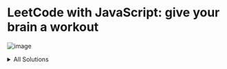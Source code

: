 # LeetCode with JavaScript: give your brain a workout
![image](https://user-images.githubusercontent.com/4119411/219785121-7a80a215-fb7d-46cb-bc66-1d9fd34302c5.png)

<details>
  <summary>All Solutions</summary>

1. № [1. Two Sum](solutions/1.%20Two%20Sum/script.ts)
1. № [2. Add Two Numbers](solutions/2.%20Add%20Two%20Numbers/script.ts)
1. № [3. Longest Substring Without Repeating Characters](solutions/3.%20Longest%20Substring%20Without%20Repeating%20Characters/script.ts)
1. № [4. Median of Two Sorted Arrays](solutions/4.%20Median%20of%20Two%20Sorted%20Arrays/script.ts)
1. № [5. Longest Palindromic Substring](solutions/5.%20Longest%20Palindromic%20Substring/script.ts)
1. № [6. Zigzag Conversion](solutions/6.%20Zigzag%20Conversion/script.ts)
1. № [7. Reverse Integer](solutions/7.%20Reverse%20Integer/script.ts)
1. № [8. String to Integer (atoi)](solutions/8.%20String%20to%20Integer%20(atoi)/script.ts)
1. № [9. Palindrome Number](solutions/9.%20Palindrome%20Number/script.ts)
1. № [11. Container With Most Water](solutions/11.%20Container%20With%20Most%20Water/script.ts)
1. № [12. Integer to Roman](solutions/12.%20Integer%20to%20Roman/script.ts)
1. № [13. Roman to Integer](solutions/13.%20Roman%20to%20Integer/script.ts)
1. № [14. Longest Common Prefix](solutions/14.%20Longest%20Common%20Prefix/script.ts)
1. № [15. 3Sum](solutions/15.%203Sum/script.ts)
1. № [16. 3Sum Closest](solutions/16.%203Sum%20Closest/script.ts)
1. № [17. Letter Combinations of a Phone Number](solutions/17.%20Letter%20Combinations%20of%20a%20Phone%20Number/script.ts)
1. № [19. Remove Nth Node From End of List](solutions/19.%20Remove%20Nth%20Node%20From%20End%20of%20List/script.ts)
1. № [20. Valid Parentheses](solutions/20.%20Valid%20Parentheses/script.ts)
1. № [21. Merge Two Sorted Lists](solutions/21.%20Merge%20Two%20Sorted%20Lists/script.ts)
1. № [22. Generate Parentheses](solutions/22.%20Generate%20Parentheses/script.ts)
1. № [23. Merge k Sorted Lists](solutions/23.%20Merge%20k%20Sorted%20Lists/script.ts)
1. № [24. Swap Nodes in Pairs](solutions/24.%20Swap%20Nodes%20in%20Pairs/script.ts)
1. № [26. Remove Duplicates from Sorted Array](solutions/26.%20Remove%20Duplicates%20from%20Sorted%20Array/script.ts)
1. № [27. Remove Element](solutions/27.%20Remove%20Element/script.ts)
1. № [28. Find the Index of the First Occurrence in a String](solutions/28.%20Find%20the%20Index%20of%20the%20First%20Occurrence%20in%20a%20String/script.ts)
1. № [33. Search in Rotated Sorted Array](solutions/33.%20Search%20in%20Rotated%20Sorted%20Array/script.ts)
1. № [34. Find First and Last Position of Element in Sorted Array](solutions/34.%20Find%20First%20and%20Last%20Position%20of%20Element%20in%20Sorted%20Array/script.ts)
1. № [35. Search Insert Position](solutions/35.%20Search%20Insert%20Position/script.ts)
1. № [36. Valid Sudoku](solutions/36.%20Valid%20Sudoku/script.ts)
1. № [40. Combination Sum II](solutions/40.%20Combination%20Sum%20II/script.ts)
1. № [41. First Missing Positive](solutions/41.%20First%20Missing%20Positive/script.ts)
1. № [42. Trapping Rain Water](solutions/42.%20Trapping%20Rain%20Water/script.ts)
1. № [49. Group Anagrams](solutions/49.%20Group%20Anagrams/script.ts)
1. № [50. Pow](solutions/50.%20Pow/script.ts)
1. № [54. Spiral Matrix](solutions/54.%20Spiral%20Matrix/script.ts)
1. № [57. Insert Interval](solutions/57.%20Insert%20Interval/script.ts)
1. № [58. Length of Last Word](solutions/58.%20Length%20of%20Last%20Word/script.ts)
1. № [59. Spiral Matrix II](solutions/59.%20Spiral%20Matrix%20II/script.ts)
1. № [62. Unique Paths](solutions/62.%20Unique%20Paths/script.ts)
1. № [67. Add Binary](solutions/67.%20Add%20Binary/script.ts)
1. № [70. Climbing Stairs](solutions/70.%20Climbing%20Stairs/script.ts)
1. № [71. Simplify Path](solutions/71.%20Simplify%20Path/script.ts)
1. № [74. Search a 2D Matrix](solutions/74.%20Search%20a%202D%20Matrix/script.ts)
1. № [75. Sort Colors](solutions/75.%20Sort%20Colors/script.ts)
1. № [76. Minimum Window Substring](solutions/76.%20Minimum%20Window%20Substring/script.ts)
1. № [77. Combinations](solutions/77.%20Combinations/script.ts)
1. № [78. Subsets](solutions/78.%20Subsets/script.ts)
1. № [79. Word Search](solutions/79.%20Word%20Search/script.ts)
1. № [85. Maximal Rectangle](solutions/85.%20Maximal%20Rectangle/script.ts)
1. № [86. Partition List](solutions/86.%20Partition%20List/script.ts)
1. № [91. Decode Ways](solutions/91.%20Decode%20Ways/script.ts)
1. № [94. Binary Tree Inorder Traversal](solutions/94.%20Binary%20Tree%20Inorder%20Traversal/script.ts)
1. № [98. Validate Binary Search Tree](solutions/98.%20Validate%20Binary%20Search%20Tree/script.ts)
1. № [100. Same Tree](solutions/100.%20Same%20Tree/script.ts)
1. № [101. Symmetric Tree](solutions/101.%20Symmetric%20Tree/script.ts)
1. № [102. Binary Tree Level Order Traversal](solutions/102.%20Binary%20Tree%20Level%20Order%20Traversal/script.ts)
1. № [103. Binary Tree Zigzag Level Order Traversal](solutions/103.%20Binary%20Tree%20Zigzag%20Level%20Order%20Traversal/script.ts)
1. № [104. Maximum Depth of Binary Tree](solutions/104.%20Maximum%20Depth%20of%20Binary%20Tree/script.ts)
1. № [109. Convert Sorted List to Binary Search Tree](solutions/109.%20Convert%20Sorted%20List%20to%20Binary%20Search%20Tree/script.ts)
1. № [110. Balanced Binary Tree](solutions/110.%20Balanced%20Binary%20Tree/script.ts)
1. № [111. Minimum Depth of Binary Tree](solutions/111.%20Minimum%20Depth%20of%20Binary%20Tree/script.ts)
1. № [119. Pascal's Triangle II](solutions/119.%20Pascal%27s%20Triangle%20II/script.ts)
1. № [121. Best Time to Buy and Sell Stock](solutions/121.%20Best%20Time%20to%20Buy%20and%20Sell%20Stock/script.ts)
1. № [125. Valid Palindrome](solutions/125.%20Valid%20Palindrome/script.ts)
1. № [128. Longest Consecutive Sequence](solutions/128.%20Longest%20Consecutive%20Sequence/script.ts)
1. № [129. Sum Root to Leaf Numbers](solutions/129.%20Sum%20Root%20to%20Leaf%20Numbers/script.ts)
1. № [131. Palindrome Partitioning](solutions/131.%20Palindrome%20Partitioning/script.ts)
1. № [137. Single Number II](solutions/137.%20Single%20Number%20II/script.ts)
1. № [139. Word Break](solutions/139.%20Word%20Break/script.ts)
1. № [140. Word Break II](solutions/140.%20Word%20Break%20II/script.ts)
1. № [141. Linked List Cycle](solutions/141.%20Linked%20List%20Cycle/script.ts)
1. № [142. Linked List Cycle II](solutions/142.%20Linked%20List%20Cycle%20II/script.ts)
1. № [143. Reorder List](solutions/143.%20Reorder%20List/script.ts)
1. № [146. LRU Cache](solutions/146.%20LRU%20Cache/script.ts)
1. № [150. Evaluate Reverse Polish Notation](solutions/150.%20Evaluate%20Reverse%20Polish%20Notation/script.ts)
1. № [153. Find Minimum in Rotated Sorted Array](solutions/153.%20Find%20Minimum%20in%20Rotated%20Sorted%20Array/script.ts)
1. № [155. Min Stack](solutions/155.%20Min%20Stack/script.ts)
1. № [165. Compare Version Numbers](solutions/165.%20Compare%20Version%20Numbers/script.ts)
1. № [167. Two Sum II - Input Array Is Sorted](solutions/167.%20Two%20Sum%20II%20-%20Input%20Array%20Is%20Sorted/script.ts)
1. № [168. Excel Sheet Column Title](solutions/168.%20Excel%20Sheet%20Column%20Title/script.ts)
1. № [169. Majority Element](solutions/169.%20Majority%20Element/script.ts)
1. № [190. Reverse Bits](solutions/190.%20Reverse%20Bits/script.ts)
1. № [191. Number of 1 Bits](solutions/191.%20Number%20of%201%20Bits/script.ts)
1. № [198. House Robber](solutions/198.%20House%20Robber/script.ts)
1. № [199. Binary Tree Right Side View](solutions/199.%20Binary%20Tree%20Right%20Side%20View/script.ts)
1. № [200. Number of Islands](solutions/200.%20Number%20of%20Islands/script.ts)
1. № [201. Bitwise AND of Numbers Range](solutions/201.%20Bitwise%20AND%20of%20Numbers%20Range/script.ts)
1. № [205. Isomorphic Strings](solutions/205.%20Isomorphic%20Strings/script.ts)
1. № [206. Reverse Linked List](solutions/206.%20Reverse%20Linked%20List/script.ts)
1. № [208. Implement Trie (Prefix Tree)](solutions/208.%20Implement%20Trie%20(Prefix%20Tree)/script.ts)
1. № [211. Design Add and Search Words Data Structure](solutions/211.%20Design%20Add%20and%20Search%20Words%20Data%20Structure/script.ts)
1. № [215. Kth Largest Element in an Array](solutions/215.%20Kth%20Largest%20Element%20in%20an%20Array/script.ts)
1. № [217. Contains Duplicate](solutions/217.%20Contains%20Duplicate/script.ts)
1. № [225. Implement Stack using Queues](solutions/225.%20Implement%20Stack%20using%20Queues/script.ts)
1. № [226. Invert Binary Tree](solutions/226.%20Invert%20Binary%20Tree/script.ts)
1. № [228. Summary Ranges](solutions/228.%20Summary%20Ranges/script.ts)
1. № [229. Majority Element II](solutions/229.%20Majority%20Element%20II/script.ts)
1. № [231. Power of Two](solutions/231.%20Power%20of%20Two/script.ts)
1. № [232. Implement Queue using Stacks](solutions/232.%20Implement%20Queue%20using%20Stacks/script.ts)
1. № [234. Palindrome Linked List](solutions/234.%20Palindrome%20Linked%20List/script.ts)
1. № [235. Lowest Common Ancestor of a Binary Search Tree](solutions/235.%20Lowest%20Common%20Ancestor%20of%20a%20Binary%20Search%20Tree/script.ts)
1. № [237. Delete Node in a Linked List](solutions/237.%20Delete%20Node%20in%20a%20Linked%20List/script.ts)
1. № [238. Product of Array Except Self](solutions/238.%20Product%20of%20Array%20Except%20Self/script.ts)
1. № [239. Sliding Window Maximum](solutions/239.%20Sliding%20Window%20Maximum/script.ts)
1. № [242. Valid Anagram](solutions/242.%20Valid%20Anagram/script.ts)
1. № [258. Add Digits](solutions/258.%20Add%20Digits/script.ts)
1. № [260. Single Number III](solutions/260.%20Single%20Number%20III/script.ts)
1. № [264. Ugly Number II](solutions/264.%20Ugly%20Number%20II/script.ts)
1. № [268. Missing Number](solutions/268.%20Missing%20Number/script.ts)
1. № [273. Integer to English Words](solutions/273.%20Integer%20to%20English%20Words/script.ts)
1. № [278. First Bad Version](solutions/278.%20First%20Bad%20Version/script.ts)
1. № [279. Perfect Squares](solutions/279.%20Perfect%20Squares/script.ts)
1. № [287. Find the Duplicate Number](solutions/287.%20Find%20the%20Duplicate%20Number/script.ts)
1. № [299. Bulls and Cows](solutions/299.%20Bulls%20and%20Cows/script.ts)
1. № [300. Longest Increasing Subsequence](solutions/300.%20Longest%20Increasing%20Subsequence/script.ts)
1. № [310. Minimum Height Trees](solutions/310.%20Minimum%20Height%20Trees/script.ts)
1. № [316. Remove Duplicate Letters](solutions/316.%20Remove%20Duplicate%20Letters/script.ts)
1. № [319. Bulb Switcher](solutions/319.%20Bulb%20Switcher/script.ts)
1. № [330. Patching Array](solutions/330.%20Patching%20Array/script.ts)
1. № [342. Power of Four](solutions/342.%20Power%20of%20Four/script.ts)
1. № [343. Integer Break](solutions/343.%20Integer%20Break/script.ts)
1. № [344. Reverse String](solutions/344.%20Reverse%20String/script.ts)
1. № [347. Top K Frequent Elements](solutions/347.%20Top%20K%20Frequent%20Elements/script.ts)
1. № [349. Intersection of Two Arrays](solutions/349.%20Intersection%20of%20Two%20Arrays/script.ts)
1. № [350. Intersection of Two Arrays II](solutions/350.%20Intersection%20of%20Two%20Arrays%20II/script.ts)
1. № [368. Largest Divisible Subset](solutions/368.%20Largest%20Divisible%20Subset/script.ts)
1. № [373. Find K Pairs with Smallest Sums](solutions/373.%20Find%20K%20Pairs%20with%20Smallest%20Sums/script.ts)
1. № [380. Insert Delete GetRandom O(1)](solutions/380.%20Insert%20Delete%20GetRandom%20O%281%29/script.ts)
1. № [382. Linked List Random Node](solutions/382.%20Linked%20List%20Random%20Node/script.ts)
1. № [383. Ransom Note](solutions/383.%20Ransom%20Note/script.ts)
1. № [387. First Unique Character in a String](solutions/387.%20First%20Unique%20Character%20in%20a%20String/script.ts)
1. № [392. Is Subsequence](solutions/392.%20Is%20Subsequence/script.ts)
1. № [394. Decode String](solutions/394.%20Decode%20String/script.ts)
1. № [399. Evaluate Division](solutions/399.%20Evaluate%20Division/script.ts)
1. № [402. Remove K Digits](solutions/402.%20Remove%20K%20Digits/script.ts)
1. № [403. Frog Jump](solutions/403.%20Frog%20Jump/script.ts)
1. № [404. Sum of Left Leaves](solutions/404.%20Sum%20of%20Left%20Leaves/script.ts)
1. № [409. Longest Palindrome](solutions/409.%20Longest%20Palindrome/script.ts)
1. № [424. Longest Repeating Character Replacement](solutions/424.%20Longest%20Repeating%20Character%20Replacement/script.ts)
1. № [435. Non-overlapping Intervals](solutions/435.%20Non-overlapping%20Intervals/script.ts)
1. № [438. Find All Anagrams in a String](solutions/438.%20Find%20All%20Anagrams%20in%20a%20String/script.ts)
1. № [442. Find All Duplicates in an Array](solutions/442.%20Find%20All%20Duplicates%20in%20an%20Array/script.ts)
1. № [443. String Compression](solutions/443.%20String%20Compression/script.ts)
1. № [445. Add Two Numbers II](solutions/445.%20Add%20Two%20Numbers%20II/script.ts)
1. № [446. Arithmetic Slices II - Subsequence](solutions/446.%20Arithmetic%20Slices%20II%20-%20Subsequence/script.ts)
1. № [451. Sort Characters By Frequency](solutions/451.%20Sort%20Characters%20By%20Frequency/script.ts)
1. № [452. Minimum Number of Arrows to Burst Balloons](solutions/452.%20Minimum%20Number%20of%20Arrows%20to%20Burst%20Balloons/script.ts)
1. № [455. Assign Cookies](solutions/455.%20Assign%20Cookies/script.ts)
1. № [458. Poor Pigs](solutions/458.%20Poor%20Pigs/script.ts)
1. № [459. Repeated Substring Pattern](solutions/459.%20Repeated%20Substring%20Pattern/script.ts)
1. № [463. Island Perimeter](solutions/463.%20Island%20Perimeter/script.ts)
1. № [486. Predict the Winner](solutions/486.%20Predict%20the%20Winner/script.ts)
1. № [501. Find Mode in Binary Search Tree](solutions/501.%20Find%20Mode%20in%20Binary%20Search%20Tree/script.ts)
1. № [502. IPO](solutions/502.%20IPO/script.ts)
1. № [506. Relative Ranks](solutions/506.%20Relative%20Ranks/script.ts)
1. № [509. Fibonacci Number](solutions/509.%20Fibonacci%20Number/script.ts)
1. № [513. Find Bottom Left Tree Value](solutions/513.%20Find%20Bottom%20Left%20Tree%20Value/script.ts)
1. № [514. Freedom Trail](solutions/514.%20Freedom%20Trail/script.ts)
1. № [515. Find Largest Value in Each Tree Row](solutions/515.%20Find%20Largest%20Value%20in%20Each%20Tree%20Row/script.ts)
1. № [516. Longest Palindromic Subsequence](solutions/516.%20Longest%20Palindromic%20Subsequence/script.ts)
1. № [518. Coin Change II](solutions/518.%20Coin%20Change%20II/script.ts)
1. № [521. Longest Uncommon Subsequence I](solutions/521.%20Longest%20Uncommon%20Subsequence%20I/script.ts)
1. № [523. Continuous Subarray Sum](solutions/523.%20Continuous%20Subarray%20Sum/script.ts)
1. № [525. Contiguous Array](solutions/525.%20Contiguous%20Array/script.ts)
1. № [530. Minimum Absolute Difference in BST](solutions/530.%20Minimum%20Absolute%20Difference%20in%20BST/script.ts)
1. № [538. Convert BST to Greater Tree](solutions/538.%20Convert%20BST%20to%20Greater%20Tree/script.ts)
1. № [540. Single Element in a Sorted Array](solutions/540.%20Single%20Element%20in%20a%20Sorted%20Array/script.ts)
1. № [543. Diameter of Binary Tree](solutions/543.%20Diameter%20of%20Binary%20Tree/script.ts)
1. № [547. Number of Provinces](solutions/547.%20Number%20of%20Provinces/script.ts)
1. № [552. Student Attendance Record II](solutions/552.%20Student%20Attendance%20Record%20II/script.ts)
1. № [560. Subarray Sum Equals K](solutions/560.%20Subarray%20Sum%20Equals%20K/script.ts)
1. № [572. Subtree of Another Tree](solutions/572.%20Subtree%20of%20Another%20Tree/script.ts)
1. № [576. Out of Boundary Paths](solutions/576.%20Out%20of%20Boundary%20Paths/script.ts)
1. № [589. N-ary Tree Preorder Traversal](solutions/589.%20N-ary%20Tree%20Preorder%20Traversal/script.ts)
1. № [605. Can Place Flowers](solutions/605.%20Can%20Place%20Flowers/script.ts)
1. № [606. Construct String from Binary Tree](solutions/606.%20Construct%20String%20from%20Binary%20Tree/script.ts)
1. № [621. Task Scheduler](solutions/621.%20Task%20Scheduler/script.ts)
1. № [623. Add One Row to Tree](solutions/623.%20Add%20One%20Row%20to%20Tree/script.ts)
1. № [624. Maximum Distance in Arrays](solutions/624.%20Maximum%20Distance%20in%20Arrays/script.ts)
1. № [629. K Inverse Pairs Array](solutions/629.%20K%20Inverse%20Pairs%20Array/script.ts)
1. № [633. Sum of Square Numbers](solutions/633.%20Sum%20of%20Square%20Numbers/script.ts)
1. № [645. Set Mismatch](solutions/645.%20Set%20Mismatch/script.ts)
1. № [647. Palindromic Substrings](solutions/647.%20Palindromic%20Substrings/script.ts)
1. № [648. Replace Words](solutions/648.%20Replace%20Words/script.ts)
1. № [649. Dota2 Senate](solutions/649.%20Dota2%20Senate/script.ts)
1. № [661. Image Smoother](solutions/661.%20Image%20Smoother/script.ts)
1. № [678. Valid Parenthesis String](solutions/678.%20Valid%20Parenthesis%20String/script.ts)
1. № [688. Knight Probability in Chessboard](solutions/688.%20Knight%20Probability%20in%20Chessboard/script.ts)
1. № [692. Top K Frequent Words](solutions/692.%20Top%20K%20Frequent%20Words/script.ts)
1. № [703. Kth Largest Element in a Stream](solutions/703.%20Kth%20Largest%20Element%20in%20a%20Stream/script.ts)
1. № [704. Binary Search](solutions/704.%20Binary%20Search/script.ts)
1. № [705. Design HashSet](solutions/705.%20Design%20HashSet/script.ts)
1. № [706. Design HashMap](solutions/706.%20Design%20HashMap/script.ts)
1. № [712. Minimum ASCII Delete Sum for Two Strings](solutions/712.%20Minimum%20ASCII%20Delete%20Sum%20for%20Two%20Strings/script.ts)
1. № [713. Subarray Product Less Than K](solutions/713.%20Subarray%20Product%20Less%20Than%20K/script.ts)
1. № [714. Best Time to Buy and Sell Stock with Transaction Fee](solutions/714.%20Best%20Time%20to%20Buy%20and%20Sell%20Stock%20with%20Transaction%20Fee/script.ts)
1. № [719. Find K-th Smallest Pair Distance](solutions/719.%20Find%20K-th%20Smallest%20Pair%20Distance/script.ts)
1. № [724. Find Pivot Index](solutions/724.%20Find%20Pivot%20Index/script.ts)
1. № [726. Number of Atoms](solutions/726.%20Number%20of%20Atoms/script.ts)
1. № [733. Flood Fill](solutions/733.%20Flood%20Fill/script.ts)
1. № [735. Asteroid Collision](solutions/735.%20Asteroid%20Collision/script.ts)
1. № [739. Daily Temperatures](solutions/739.%20Daily%20Temperatures/script.ts)
1. № [744. Find Smallest Letter Greater Than Target](solutions/744.%20Find%20Smallest%20Letter%20Greater%20Than%20Target/script.ts)
1. № [746. Min Cost Climbing Stairs](solutions/746.%20Min%20Cost%20Climbing%20Stairs/script.ts)
1. № [752. Open the Lock](solutions/752.%20Open%20the%20Lock/script.ts)
1. № [767. Reorganize String](solutions/767.%20Reorganize%20String/script.ts)
1. № [779. K-th Symbol in Grammar](solutions/779.%20K-th%20Symbol%20in%20Grammar/script.ts)
1. № [783. Minimum Distance Between BST Nodes](solutions/783.%20Minimum%20Distance%20Between%20BST%20Nodes/script.ts)
1. № [786. K-th Smallest Prime Fraction](solutions/786.%20K-th%20Smallest%20Prime%20Fraction/script.ts)
1. № [787. Cheapest Flights Within K Stops](solutions/787.%20Cheapest%20Flights%20Within%20K%20Stops/script.ts)
1. № [791. Custom Sort String](solutions/791.%20Custom%20Sort%20String/script.ts)
1. № [802. Find Eventual Safe States](solutions/802.%20Find%20Eventual%20Safe%20States/script.ts)
1. № [808. Soup Servings](solutions/808.%20Soup%20Servings/script.ts)
1. № [826. Most Profit Assigning Work](solutions/826.%20Most%20Profit%20Assigning%20Work/script.ts)
1. № [834. Sum of Distances in Tree](solutions/834.%20Sum%20of%20Distances%20in%20Tree/script.ts)
1. № [840. Magic Squares In Grid](solutions/840.%20Magic%20Squares%20In%20Grid/script.ts)
1. № [844. Backspace String Compare](solutions/844.%20Backspace%20String%20Compare/script.ts)
1. № [846. Hand of Straights](solutions/846.%20Hand%20of%20Straights/script.ts)
1. № [852. Peak Index in a Mountain Array](solutions/852.%20Peak%20Index%20in%20a%20Mountain%20Array/script.ts)
1. № [853. Car Fleet](solutions/853.%20Car%20Fleet/script.ts)
1. № [857. Minimum Cost to Hire K Workers](solutions/857.%20Minimum%20Cost%20to%20Hire%20K%20Workers/script.ts)
1. № [859. Buddy Strings](solutions/859.%20Buddy%20Strings/script.ts)
1. № [860. Lemonade Change](solutions/860.%20Lemonade%20Change/script.ts)
1. № [861. Score After Flipping Matrix](solutions/861.%20Score%20After%20Flipping%20Matrix/script.ts)
1. № [863. All Nodes Distance K in Binary Tree](solutions/863.%20All%20Nodes%20Distance%20K%20in%20Binary%20Tree/script.ts)
1. № [867. Transpose Matrix](solutions/867.%20Transpose%20Matrix/script.ts)
1. № [872. Leaf-Similar Trees](solutions/872.%20Leaf-Similar%20Trees/script.ts)
1. № [875. Koko Eating Bananas](solutions/875.%20Koko%20Eating%20Bananas/script.ts)
1. № [876. Middle of the Linked List](solutions/876.%20Middle%20of%20the%20Linked%20List/script.ts)
1. № [880. Decoded String at Index](solutions/880.%20Decoded%20String%20at%20Index/script.ts)
1. № [881. Boats to Save People](solutions/881.%20Boats%20to%20Save%20People/script.ts)
1. № [885. Spiral Matrix III](solutions/885.%20Spiral%20Matrix%20III/script.ts)
1. № [907. Sum of Subarray Minimums](solutions/907.%20Sum%20of%20Subarray%20Minimums/script.ts)
1. № [912. Sort an Array](solutions/912.%20Sort%20an%20Array/script.ts)
1. № [920. Number of Music Playlists](solutions/920.%20Number%20of%20Music%20Playlists/script.ts)
1. № [930. Binary Subarrays With Sum](solutions/930.%20Binary%20Subarrays%20With%20Sum/script.ts)
1. № [931. Minimum Falling Path Sum](solutions/931.%20Minimum%20Falling%20Path%20Sum/script.ts)
1. № [934. Shortest Bridge](solutions/934.%20Shortest%20Bridge/script.ts)
1. № [935. Knight Dialer](solutions/935.%20Knight%20Dialer/script.ts)
1. № [938. Range Sum of BST](solutions/938.%20Range%20Sum%20of%20BST/script.ts)
1. № [945. Minimum Increment to Make Array Unique](solutions/945.%20Minimum%20Increment%20to%20Make%20Array%20Unique/script.ts)
1. № [946. Validate Stack Sequences](solutions/946.%20Validate%20Stack%20Sequences/script.ts)
1. № [948. Bag of Tokens](solutions/948.%20Bag%20of%20Tokens/script.ts)
1. № [950. Reveal Cards In Increasing Order](solutions/950.%20Reveal%20Cards%20In%20Increasing%20Order/script.ts)
1. № [956. Tallest Billboard](solutions/956.%20Tallest%20Billboard/script.ts)
1. № [958. Check Completeness of a Binary Tree](solutions/958.%20Check%20Completeness%20of%20a%20Binary%20Tree/script.ts)
1. № [959. Regions Cut By Slashes](solutions/959.%20Regions%20Cut%20By%20Slashes/script.ts)
1. № [974. Subarray Sums Divisible by K](solutions/974.%20Subarray%20Sums%20Divisible%20by%20K/script.ts)
1. № [977. Squares of a Sorted Array](solutions/977.%20Squares%20of%20a%20Sorted%20Array/script.ts)
1. № [979. Distribute Coins in Binary Tree](solutions/979.%20Distribute%20Coins%20in%20Binary%20Tree/script.ts)
1. № [981. Time Based Key-Value Store](solutions/981.%20Time%20Based%20Key-Value%20Store/script.ts)
1. № [988. Smallest String Starting From Leaf](solutions/988.%20Smallest%20String%20Starting%20From%20Leaf/script.ts)
1. № [989. Add to Array-Form of Integer](solutions/989.%20Add%20to%20Array-Form%20of%20Integer/script.ts)
1. № [992. Subarrays with K Different Integers](solutions/992.%20Subarrays%20with%20K%20Different%20Integers/script.ts)
1. № [995. Minimum Number of K Consecutive Bit Flips](solutions/995.%20Minimum%20Number%20of%20K%20Consecutive%20Bit%20Flips/script.ts)
1. № [997. Find the Town Judge](solutions/997.%20Find%20the%20Town%20Judge/script.ts)
1. № [1002. Find Common Characters](solutions/1002.%20Find%20Common%20Characters/script.ts)
1. № [1020. Number of Enclaves](solutions/1020.%20Number%20of%20Enclaves/script.ts)
1. № [1026. Maximum Difference Between Node and Ancestor](solutions/1026.%20Maximum%20Difference%20Between%20Node%20and%20Ancestor/script.ts)
1. № [1027. Longest Arithmetic Subsequence](solutions/1027.%20Longest%20Arithmetic%20Subsequence/script.ts)
1. № [1035. Uncrossed Lines](solutions/1035.%20Uncrossed%20Lines/script.ts)
1. № [1038. Binary Search Tree to Greater Sum Tree](solutions/1038.%20Binary%20Search%20Tree%20to%20Greater%20Sum%20Tree/script.ts)
1. № [1043. Partition Array for Maximum Sum](solutions/1043.%20Partition%20Array%20for%20Maximum%20Sum/script.ts)
1. № [1046. Last Stone Weight](solutions/1046.%20Last%20Stone%20Weight/script.ts)
1. № [1052. Grumpy Bookstore Owner](solutions/1052.%20Grumpy%20Bookstore%20Owner/script.ts)
1. № [1074. Number of Submatrices That Sum to Target](solutions/1074.%20Number%20of%20Submatrices%20That%20Sum%20to%20Target/script.ts)
1. № [1091. Shortest Path in Binary Matrix](solutions/1091.%20Shortest%20Path%20in%20Binary%20Matrix/script.ts)
1. № [1105. Filling Bookcase Shelves](solutions/1105.%20Filling%20Bookcase%20Shelves/script.ts)
1. № [1110. Delete Nodes And Return Forest](solutions/1110.%20Delete%20Nodes%20And%20Return%20Forest/script.ts)
1. № [1122. Relative Sort Array](solutions/1122.%20Relative%20Sort%20Array/script.ts)
1. № [1125. Smallest Sufficient Team](solutions/1125.%20Smallest%20Sufficient%20Team/script.ts)
1. № [1137. N-th Tribonacci Number](solutions/1137.%20N-th%20Tribonacci%20Number/script.ts)
1. № [1143. Longest Common Subsequence](solutions/1143.%20Longest%20Common%20Subsequence/script.ts)
1. № [1146. Snapshot Array](solutions/1146.%20Snapshot%20Array/script.ts)
1. № [1155. Number of Dice Rolls With Target Sum](solutions/1155.%20Number%20of%20Dice%20Rolls%20With%20Target%20Sum/script.ts)
1. № [1160. Find Words That Can Be Formed by Characters](solutions/1160.%20Find%20Words%20That%20Can%20Be%20Formed%20by%20Characters/script.ts)
1. № [1161. Maximum Level Sum of a Binary Tree](solutions/1161.%20Maximum%20Level%20Sum%20of%20a%20Binary%20Tree/script.ts)
1. № [1171. Remove Zero Sum Consecutive Nodes from Linked List](solutions/1171.%20Remove%20Zero%20Sum%20Consecutive%20Nodes%20from%20Linked%20List/script.ts)
1. № [1190. Reverse Substrings Between Each Pair of Parentheses](solutions/1190.%20Reverse%20Substrings%20Between%20Each%20Pair%20of%20Parentheses/script.ts)
1. № [1207. Unique Number of Occurrences](solutions/1207.%20Unique%20Number%20of%20Occurrences/script.ts)
1. № [1208. Get Equal Substrings Within Budget](solutions/1208.%20Get%20Equal%20Substrings%20Within%20Budget/script.ts)
1. № [1218. Longest Arithmetic Subsequence of Given Difference](solutions/1218.%20Longest%20Arithmetic%20Subsequence%20of%20Given%20Difference/script.ts)
1. № [1219. Path with Maximum Gold](solutions/1219.%20Path%20with%20Maximum%20Gold/script.ts)
1. № [1220. Count Vowels Permutation](solutions/1220.%20Count%20Vowels%20Permutation/script.ts)
1. № [1232. Check If It Is a Straight Line](solutions/1232.%20Check%20If%20It%20Is%20a%20Straight%20Line/script.ts)
1. № [1235. Maximum Profit in Job Scheduling](solutions/1235.%20Maximum%20Profit%20in%20Job%20Scheduling/script.ts)
1. № [1239. Maximum Length of a Concatenated String with Unique Characters](solutions/1239.%20Maximum%20Length%20of%20a%20Concatenated%20String%20with%20Unique%20Characters/script.ts)
1. № [1248. Count Number of Nice Subarrays](solutions/1248.%20Count%20Number%20of%20Nice%20Subarrays/script.ts)
1. № [1249. Minimum Remove to Make Valid Parentheses](solutions/1249.%20Minimum%20Remove%20to%20Make%20Valid%20Parentheses/script.ts)
1. № [1254. Number of Closed Islands](solutions/1254.%20Number%20of%20Closed%20Islands/script.ts)
1. № [1255. Maximum Score Words Formed by Letters](solutions/1255.%20Maximum%20Score%20Words%20Formed%20by%20Letters/script.ts)
1. № [1266. Minimum Time Visiting All Points](solutions/1266.%20Minimum%20Time%20Visiting%20All%20Points/script.ts)
1. № [1287. Element Appearing More Than 25% In Sorted Array](solutions/1287.%20Element%20Appearing%20More%20Than%2025%25%20In%20Sorted%20Array/script.ts)
1. № [1289. Minimum Falling Path Sum II](solutions/1289.%20Minimum%20Falling%20Path%20Sum%20II/script.ts)
1. № [1291. Sequential Digits](solutions/1291.%20Sequential%20Digits/script.ts)
1. № [1312. Minimum Insertion Steps to Make a String Palindrome](solutions/1312.%20Minimum%20Insertion%20Steps%20to%20Make%20a%20String%20Palindrome/script.ts)
1. № [1318. Minimum Flips to Make a OR b Equal to c](solutions/1318.%20Minimum%20Flips%20to%20Make%20a%20OR%20b%20Equal%20to%20c/script.ts)
1. № [1325. Delete Leaves With a Given Value](solutions/1325.%20Delete%20Leaves%20With%20a%20Given%20Value/script.ts)
1. № [1334. Find the City With the Smallest Number of Neighbors at a Threshold Distance](solutions/1334.%20Find%20the%20City%20With%20the%20Smallest%20Number%20of%20Neighbors%20at%20a%20Threshold%20Distance/script.ts)
1. № [1335. Minimum Difficulty of a Job Schedule](solutions/1335.%20Minimum%20Difficulty%20of%20a%20Job%20Schedule/script.ts)
1. № [1347. Minimum Number of Steps to Make Two Strings Anagram](solutions/1347.%20Minimum%20Number%20of%20Steps%20to%20Make%20Two%20Strings%20Anagram/script.ts)
1. № [1351. Count Negative Numbers in a Sorted Matrix](solutions/1351.%20Count%20Negative%20Numbers%20in%20a%20Sorted%20Matrix/script.ts)
1. № [1356. Sort Integers by The Number of 1 Bits](solutions/1356.%20Sort%20Integers%20by%20The%20Number%20of%201%20Bits/script.ts)
1. № [1372. Longest ZigZag Path in a Binary Tree](solutions/1372.%20Longest%20ZigZag%20Path%20in%20a%20Binary%20Tree/script.ts)
1. № [1380. Lucky Numbers in a Matrix](solutions/1380.%20Lucky%20Numbers%20in%20a%20Matrix/script.ts)
1. № [1382. Balance a Binary Search Tree](solutions/1382.%20Balance%20a%20Binary%20Search%20Tree/script.ts)
1. № [1395. Count Number of Teams](solutions/1395.%20Count%20Number%20of%20Teams/script.ts)
1. № [1396. Design Underground System](solutions/1396.%20Design%20Underground%20System/script.ts)
1. № [1404. Number of Steps to Reduce a Number in Binary Representation to One](solutions/1404.%20Number%20of%20Steps%20to%20Reduce%20a%20Number%20in%20Binary%20Representation%20to%20One/script.ts)
1. № [1424. Diagonal Traverse II](solutions/1424.%20Diagonal%20Traverse%20II/script.ts)
1. № [1431. Kids With the Greatest Number of Candies](solutions/1431.%20Kids%20With%20the%20Greatest%20Number%20of%20Candies/script.ts)
1. № [1436. Destination City](solutions/1436.%20Destination%20City/script.ts)
1. № [1422. Maximum Score After Splitting a String](solutions/1422.%20Maximum%20Score%20After%20Splitting%20a%20String/script.ts)
1. № [1438. Longest Continuous Subarray With Absolute Diff Less Than or Equal to Limit](solutions/1438.%20Longest%20Continuous%20Subarray%20With%20Absolute%20Diff%20Less%20Than%20or%20Equal%20to%20Limit/script.ts)
1. № [1441. Build an Array With Stack Operations](solutions/1441.%20Build%20an%20Array%20With%20Stack%20Operations/script.ts)
1. № [1442. Count Triplets That Can Form Two Arrays of Equal XOR](solutions/1442.%20Count%20Triplets%20That%20Can%20Form%20Two%20Arrays%20of%20Equal%20XOR/script.ts)
1. № [1448. Count Good Nodes in Binary Tree](solutions/1448.%20Count%20Good%20Nodes%20in%20Binary%20Tree/script.ts)
1. № [1456. Maximum Number of Vowels in a Substring of Given Length](solutions/1456.%20Maximum%20Number%20of%20Vowels%20in%20a%20Substring%20of%20Given%20Length/script.ts)
1. № [1457. Pseudo-Palindromic Paths in a Binary Tree](solutions/1457.%20Pseudo-Palindromic%20Paths%20in%20a%20Binary%20Tree/script.ts)
1. № [1460. Make Two Arrays Equal by Reversing Subarrays](solutions/1460.%20Make%20Two%20Arrays%20Equal%20by%20Reversing%20Subarrays/script.ts)
1. № [1463. Cherry Pickup II](solutions/1463.%20Cherry%20Pickup%20II/script.ts)
1. № [1464. Maximum Product of Two Elements in an Array](solutions/1464.%20Maximum%20Product%20of%20Two%20Elements%20in%20an%20Array/script.ts)
1. № [1472. Design Browser History](solutions/1472.%20Design%20Browser%20History/script.ts)
1. № [1480. Running Sum of 1d Array](solutions/1480.%20Running%20Sum%20of%201d%20Array/script.ts)
1. № [1481. Least Number of Unique Integers after K Removals](solutions/1481.%20Least%20Number%20of%20Unique%20Integers%20after%20K%20Removals/script.ts)
1. № [1482. Minimum Number of Days to Make m Bouquets](solutions/1482.%20Minimum%20Number%20of%20Days%20to%20Make%20m%20Bouquets/script.ts)
1. № [1491. Average Salary Excluding the Minimum and Maximum Salary](solutions/1491.%20Average%20Salary%20Excluding%20the%20Minimum%20and%20Maximum%20Salary/script.ts)
1. № [1493. Longest Subarray of 1's After Deleting One Element](solutions/1493.%20Longest%20Subarray%20of%201%27s%20After%20Deleting%20One%20Element/script.ts)
1. № [1496. Path Crossing](solutions/1496.%20Path%20Crossing/script.ts)
1. № [1498. Number of Subsequences That Satisfy the Given Sum Condition](solutions/1498.%20Number%20of%20Subsequences%20That%20Satisfy%20the%20Given%20Sum%20Condition/script.ts)
1. № [1502. Can Make Arithmetic Progression From Sequence](solutions/1502.%20Can%20Make%20Arithmetic%20Progression%20From%20Sequence/script.ts)
1. № [1503. Last Moment Before All Ants Fall Out of a Plank](solutions/1503.%20Last%20Moment%20Before%20All%20Ants%20Fall%20Out%20of%20a%20Plank/script.ts)
1. № [1508. Range Sum of Sorted Subarray Sums](solutions/1508.%20Range%20Sum%20of%20Sorted%20Subarray%20Sums/script.ts)
1. № [1509. Minimum Difference Between Largest and Smallest Value in Three Moves](solutions/1509.%20Minimum%20Difference%20Between%20Largest%20and%20Smallest%20Value%20in%20Three%20Moves/script.ts)
1. № [1512. Number of Good Pairs](solutions/1512.%20Number%20of%20Good%20Pairs/script.ts)
1. № [1514. Path with Maximum Probability](solutions/1514.%20Path%20with%20Maximum%20Probability/script.ts)
1. № [1518. Water Bottles](solutions/1518.%20Water%20Bottles/script.ts)
1. № [1523. Count Odd Numbers in an Interval Range](solutions/1523.%20Count%20Odd%20Numbers%20in%20an%20Interval%20Range/script.ts)
1. № [1530. Number of Good Leaf Nodes Pairs](solutions/1530.%20Number%20of%20Good%20Leaf%20Nodes%20Pairs/script.ts)
1. № [1531. String Compression II](solutions/1531.%20String%20Compression%20II/script.ts)
1. № [1535. Find the Winner of an Array Game](solutions/1535.%20Find%20the%20Winner%20of%20an%20Array%20Game/script.ts)
1. № [1539. Kth Missing Positive Number](solutions/1539.%20Kth%20Missing%20Positive%20Number/script.ts)
1. № [1544. Make The String Great](solutions/1544.%20Make%20The%20String%20Great/script.ts)
1. № [1550. Three Consecutive Odds](solutions/1550.%20Three%20Consecutive%20Odds/script.ts)
1. № [1552. Magnetic Force Between Two Balls](solutions/1552.%20Magnetic%20Force%20Between%20Two%20Balls/script.ts)
1. № [1561. Maximum Number of Coins You Can Get](solutions/1561.%20Maximum%20Number%20of%20Coins%20You%20Can%20Get/script.ts)
1. № [1568. Minimum Number of Days to Disconnect Island](solutions/1568.%20Minimum%20Number%20of%20Days%20to%20Disconnect%20Island/script.ts)
1. № [1572. Matrix Diagonal Sum](solutions/1572.%20Matrix%20Diagonal%20Sum/script.ts)
1. № [1575. Count All Possible Routes](solutions/1575.%20Count%20All%20Possible%20Routes/script.ts)
1. № [1578. Minimum Time to Make Rope Colorful](solutions/1578.%20Minimum%20Time%20to%20Make%20Rope%20Colorful/script.ts)
1. № [1579. Remove Max Number of Edges to Keep Graph Fully Traversable](solutions/1579.%20Remove%20Max%20Number%20of%20Edges%20to%20Keep%20Graph%20Fully%20Traversable/script.ts)
1. № [1582. Special Positions in a Binary Matrix](solutions/1582.%20Special%20Positions%20in%20a%20Binary%20Matrix/script.ts)
1. № [1598. Crawler Log Folder](solutions/1598.%20Crawler%20Log%20Folder/script.ts)
1. № [1603. Design Parking System](solutions/1603.%20Design%20Parking%20System/script.ts)
1. № [1605. Find Valid Matrix Given Row and Column Sums](solutions/1605.%20Find%20Valid%20Matrix%20Given%20Row%20and%20Column%20Sums/script.ts)
1. № [1608. Special Array With X Elements Greater Than or Equal X](solutions/1608.%20Special%20Array%20With%20X%20Elements%20Greater%20Than%20or%20Equal%20X/script.ts)
1. № [1609. Even Odd Tree](solutions/1609.%20Even%20Odd%20Tree/script.ts)
1. № [1611. Minimum One Bit Operations to Make Integers Zero](solutions/1611.%20Minimum%20One%20Bit%20Operations%20to%20Make%20Integers%20Zero/script.ts)
1. № [1614. Maximum Nesting Depth of the Parentheses](solutions/1614.%20Maximum%20Nesting%20Depth%20of%20the%20Parentheses/script.ts)
1. № [1624. Largest Substring Between Two Equal Characters](solutions/1624.%20Largest%20Substring%20Between%20Two%20Equal%20Characters/script.ts)
1. № [1630. Arithmetic Subarrays](solutions/1630.%20Arithmetic%20Subarrays/script.ts)
1. № [1636. Sort Array by Increasing Frequency](solutions/1636.%20Sort%20Array%20by%20Increasing%20Frequency/script.ts)
1. № [1637. Widest Vertical Area Between Two Points Containing No Points](solutions/1637.%20Widest%20Vertical%20Area%20Between%20Two%20Points%20Containing%20No%20Points/script.ts)
1. № [1642. Furthest Building You Can Reach](solutions/1642.%20Furthest%20Building%20You%20Can%20Reach/script.ts)
1. № [1653. Minimum Deletions to Make String Balanced](solutions/1653.%20Minimum%20Deletions%20to%20Make%20String%20Balanced/script.ts)
1. № [1657. Determine if Two Strings Are Close](solutions/1657.%20Determine%20if%20Two%20Strings%20Are%20Close/script.ts)
1. № [1662. Check If Two String Arrays are Equivalent](solutions/1662.%20Check%20If%20Two%20String%20Arrays%20are%20Equivalent/script.ts)
1. № [1669. Merge In Between Linked Lists](solutions/1669.%20Merge%20In%20Between%20Linked%20Lists/script.ts)
1. № [1685. Sum of Absolute Differences in a Sorted Array](solutions/1685.%20Sum%20of%20Absolute%20Differences%20in%20a%20Sorted%20Array/script.ts)
1. № [1688. Count of Matches in Tournament](solutions/1688.%20Count%20of%20Matches%20in%20Tournament/script.ts)
1. № [1700. Number of Students Unable to Eat Lunch](solutions/1700.%20Number%20of%20Students%20Unable%20to%20Eat%20Lunch/script.ts)
1. № [1701. Average Waiting Time](solutions/1701.%20Average%20Waiting%20Time/script.ts)
1. № [1704. Determine if String Halves Are Alike](solutions/1704.%20Determine%20if%20String%20Halves%20Are%20Alike/script.ts)
1. № [1716. Calculate Money in Leetcode Bank](solutions/1716.%20Calculate%20Money%20in%20Leetcode%20Bank/script.ts)
1. № [1717. Maximum Score From Removing Substrings](solutions/1717.%20Maximum%20Score%20From%20Removing%20Substrings/script.ts)
1. № [1721. Swapping Nodes in a Linked List](solutions/1721.%20Swapping%20Nodes%20in%20a%20Linked%20List/script.ts)
1. № [1727. Largest Submatrix With Rearrangements](solutions/1727.%20Largest%20Submatrix%20With%20Rearrangements/script.ts)
1. № [1732. Find the Highest Altitude](solutions/1732.%20Find%20the%20Highest%20Altitude/script.ts)
1. № [1743. Restore the Array From Adjacent Pairs](solutions/1743.%20Restore%20the%20Array%20From%20Adjacent%20Pairs/script.ts)
1. № [1750. Minimum Length of String After Deleting Similar Ends](solutions/1750.%20Minimum%20Length%20of%20String%20After%20Deleting%20Similar%20Ends/script.ts)
1. № [1758. Minimum Changes To Make Alternating Binary String](solutions/1758.%20Minimum%20Changes%20To%20Make%20Alternating%20Binary%20String/script.ts)
1. № [1759. Count Number of Homogenous Substrings](solutions/1759.%20Count%20Number%20of%20Homogenous%20Substrings/script.ts)
1. № [1768. Merge Strings Alternately](solutions/1768.%20Merge%20Strings%20Alternately/script.ts)
1. № [1791. Find Center of Star Graph](solutions/1791.%20Find%20Center%20of%20Star%20Graph/script.ts)
1. № [1793. Maximum Score of a Good Subarray](solutions/1793.%20Maximum%20Score%20of%20a%20Good%20Subarray/script.ts)
1. № [1799. Maximize Score After N Operations](solutions/1799.%20Maximize%20Score%20After%20N%20Operations/script.ts)
1. № [1802. Maximum Value at a Given Index in a Bounded Array](solutions/1802.%20Maximum%20Value%20at%20a%20Given%20Index%20in%20a%20Bounded%20Array/script.ts)
1. № [1814. Count Nice Pairs in an Array](solutions/1814.%20Count%20Nice%20Pairs%20in%20an%20Array/script.ts)
1. № [1822. Sign of the Product of an Array](solutions/1822.%20Sign%20of%20the%20Product%20of%20an%20Array/script.ts)
1. № [1823. Find the Winner of the Circular Game](solutions/1823.%20Find%20the%20Winner%20of%20the%20Circular%20Game/script.ts)
1. № [1838. Frequency of the Most Frequent Element](solutions/1838.%20Frequency%20of%20the%20Most%20Frequent%20Element/script.ts)
1. № [1845. Seat Reservation Manager](solutions/1845.%20Seat%20Reservation%20Manager/script.ts)
1. № [1846. Maximum Element After Decreasing and Rearranging](solutions/1846.%20Maximum%20Element%20After%20Decreasing%20and%20Rearranging/script.ts)
1. № [1863. Sum of All Subset XOR Totals](solutions/1863.%20Sum%20of%20All%20Subset%20XOR%20Totals/script.ts)
1. № [1870. Minimum Speed to Arrive on Time](solutions/1870.%20Minimum%20Speed%20to%20Arrive%20on%20Time/script.ts)
1. № [1877. Minimize Maximum Pair Sum in Array](solutions/1877.%20Minimize%20Maximum%20Pair%20Sum%20in%20Array/script.ts)
1. № [1887. Reduction Operations to Make the Array Elements Equal](solutions/1887.%20Reduction%20Operations%20to%20Make%20the%20Array%20Elements%20Equal/script.ts)
1. № [1897. Redistribute Characters to Make All Strings Equal](solutions/1897.%20Redistribute%20Characters%20to%20Make%20All%20Strings%20Equal/script.ts)
1. № [1903. Largest Odd Number in String](solutions/1903.%20Largest%20Odd%20Number%20in%20String/script.ts)
1. № [1913. Maximum Product Difference Between Two Pairs](solutions/1913.%20Maximum%20Product%20Difference%20Between%20Two%20Pairs/script.ts)
1. № [1915. Number of Wonderful Substrings](solutions/1915.%20Number%20of%20Wonderful%20Substrings/script.ts)
1. № [1921. Eliminate Maximum Number of Monsters](solutions/1921.%20Eliminate%20Maximum%20Number%20of%20Monsters/script.ts)
1. № [1930. Unique Length-3 Palindromic Subsequences](solutions/1930.%20Unique%20Length-3%20Palindromic%20Subsequences/script.ts)
1. № [1937. Maximum Number of Points with Cost](solutions/1937.%20Maximum%20Number%20of%20Points%20with%20Cost/script.ts)
1. № [1971. Find if Path Exists in Graph](solutions/1971.%20Find%20if%20Path%20Exists%20in%20Graph/script.ts)
1. № [1980. Find Unique Binary String](solutions/1980.%20Find%20Unique%20Binary%20String/script.ts)
1. № [1992. Find All Groups of Farmland](solutions/1992.%20Find%20All%20Groups%20of%20Farmland/script.ts)
1. № [2000. Reverse Prefix of Word](solutions/2000.%20Reverse%20Prefix%20of%20Word/script.ts)
1. № [2024. Maximize the Confusion of an Exam](solutions/2024.%20Maximize%20the%20Confusion%20of%20an%20Exam/script.ts)
1. № [2037. Minimum Number of Moves to Seat Everyone](solutions/2037.%20Minimum%20Number%20of%20Moves%20to%20Seat%20Everyone/script.ts)
1. № [2045. Second Minimum Time to Reach Destination](solutions/2045.%20Second%20Minimum%20Time%20to%20Reach%20Destination/script.ts)
1. № [2053. Kth Distinct String in an Array](solutions/2053.%20Kth%20Distinct%20String%20in%20an%20Array/script.ts)
1. № [2058. Find the Minimum and Maximum Number of Nodes Between Critical Points](solutions/2058.%20Find%20the%20Minimum%20and%20Maximum%20Number%20of%20Nodes%20Between%20Critical%20Points/script.ts)
1. № [2073. Time Needed to Buy Tickets](solutions/2073.%20Time%20Needed%20to%20Buy%20Tickets/script.ts)
1. № [2090. K Radius Subarray Averages](solutions/2090.%20K%20Radius%20Subarray%20Averages/script.ts)
1. № [2092. Find All People With Secret](solutions/2092.%20Find%20All%20People%20With%20Secret/script.ts)
1. № [2096. Step-By-Step Directions From a Binary Tree Node to Another](solutions/2096.%20Step-By-Step%20Directions%20From%20a%20Binary%20Tree%20Node%20to%20Another/script.ts)
1. № [2108. Find First Palindromic String in the Array](solutions/2108.%20Find%20First%20Palindromic%20String%20in%20the%20Array/script.ts)
1. № [2125. Number of Laser Beams in a Bank](solutions/2125.%20Number%20of%20Laser%20Beams%20in%20a%20Bank/script.ts)
1. № [2130. Maximum Twin Sum of a Linked List](solutions/2130.%20Maximum%20Twin%20Sum%20of%20a%20Linked%20List/script.ts)
1. № [2134. Minimum Swaps to Group All 1's Together II](solutions/2134.%20Minimum%20Swaps%20to%20Group%20All%201%27s%20Together%20II/script.ts)
1. № [2140. Solving Questions With Brainpower](solutions/2140.%20Solving%20Questions%20With%20Brainpower/script.ts)
1. № [2147. Number of Ways to Divide a Long Corridor](solutions/2147.%20Number%20of%20Ways%20to%20Divide%20a%20Long%20Corridor/script.ts)
1. № [2149. Rearrange Array Elements by Sign](solutions/2149.%20Rearrange%20Array%20Elements%20by%20Sign/script.ts)
1. № [2181. Merge Nodes in Between Zeros](solutions/2181.%20Merge%20Nodes%20in%20Between%20Zeros/script.ts)
1. № [2187. Minimum Time to Complete Trips](solutions/2187.%20Minimum%20Time%20to%20Complete%20Trips/script.ts)
1. № [2191. Sort the Jumbled Numbers](solutions/2191.%20Sort%20the%20Jumbled%20Numbers/script.ts)
1. № [2192. All Ancestors of a Node in a Directed Acyclic Graph](solutions/2192.%20All%20Ancestors%20of%20a%20Node%20in%20a%20Directed%20Acyclic%20Graph/script.ts)
1. № [2196. Create Binary Tree From Descriptions](solutions/2196.%20Create%20Binary%20Tree%20From%20Descriptions/script.ts)
1. № [2215. Find the Difference of Two Arrays](solutions/2215.%20Find%20the%20Difference%20of%20Two%20Arrays/script.ts)
1. № [2225. Find Players With Zero or One Losses](solutions/2225.%20Find%20Players%20With%20Zero%20or%20One%20Losses/script.ts)
1. № [2235. Add Two Integers](solutions/2235.%20Add%20Two%20Integers/script.ts)
1. № [2236. Root Equals Sum of Children](solutions/2236.%20Root%20Equals%20Sum%20of%20Children/script.ts)
1. № [2264. Largest 3-Same-Digit Number in String](solutions/2264.%20Largest%203-Same-Digit%20Number%20in%20String/script.ts)
1. № [2265. Count Nodes Equal to Average of Subtree](solutions/2265.%20Count%20Nodes%20Equal%20to%20Average%20of%20Subtree/script.ts)
1. № [2285. Maximum Total Importance of Roads](solutions/2285.%20Maximum%20Total%20Importance%20of%20Roads/script.ts)
1. № [2300. Successful Pairs of Spells and Potions](solutions/2300.%20Successful%20Pairs%20of%20Spells%20and%20Potions/script.ts)
1. № [2305. Fair Distribution of Cookies](solutions/2305.%20Fair%20Distribution%20of%20Cookies/script.ts)
1. № [2331. Evaluate Boolean Binary Tree](solutions/2331.%20Evaluate%20Boolean%20Binary%20Tree/script.ts)
1. № [2336. Smallest Number in Infinite Set](solutions/2336.%20Smallest%20Number%20in%20Infinite%20Set/script.ts)
1. № [2348. Number of Zero-Filled Sub-arrays](solutions/2348.%20Number%20of%20Zero-Filled%20Sub-arrays/script.ts)
1. № [2352. Equal Row and Column Pairs](solutions/2352.%20Equal%20Row%20and%20Column%20Pairs/script.ts)
1. № [2353. Design a Food Rating System](solutions/2353.%20Design%20a%20Food%20Rating%20System/script.ts)
1. № [2370. Longest Ideal Subsequence](solutions/2370.%20Longest%20Ideal%20Subsequence/script.ts)
1. № [2373. Largest Local Values in a Matrix](solutions/2373.%20Largest%20Local%20Values%20in%20a%20Matrix/script.ts)
1. № [2385. Amount of Time for Binary Tree to Be Infected](solutions/2385.%20Amount%20of%20Time%20for%20Binary%20Tree%20to%20Be%20Infected/script.ts)
1. № [2390. Removing Stars From a String](solutions/2390.%20Removing%20Stars%20From%20a%20String/script.ts)
1. № [2391. Minimum Amount of Time to Collect Garbage](solutions/2391.%20Minimum%20Amount%20of%20Time%20to%20Collect%20Garbage/script.ts)
1. № [2392. Build a Matrix With Conditions](solutions/2392.%20Build%20a%20Matrix%20With%20Conditions/script.ts)
1. № [2405. Optimal Partition of String](solutions/2405.%20Optimal%20Partition%20of%20String/script.ts)
1. № [2402. Meeting Rooms III](solutions/2402.%20Meeting%20Rooms%20III/script.ts)
1. № [2418. Sort the People](solutions/2418.%20Sort%20the%20People/script.ts)
1. № [2433. Find The Original Array of Prefix Xor](solutions/2433.%20Find%20The%20Original%20Array%20of%20Prefix%20Xor/script.ts)
1. № [2439. Minimize Maximum of Array](solutions/2439.%20Minimize%20Maximum%20of%20Array/script.ts)
1. № [2441. Largest Positive Integer That Exists With Its Negative](solutions/2441.%20Largest%20Positive%20Integer%20That%20Exists%20With%20Its%20Negative/script.ts)
1. № [2444. Count Subarrays With Fixed Bounds](solutions/2444.%20Count%20Subarrays%20With%20Fixed%20Bounds/script.ts)
1. № [2448. Minimum Cost to Make Array Equal](solutions/2448.%20Minimum%20Cost%20to%20Make%20Array%20Equal/script.ts)
1. № [2462. Total Cost to Hire K Workers](solutions/2462.%20Total%20Cost%20to%20Hire%20K%20Workers/script.ts)
1. № [2466. Count Ways To Build Good Strings](solutions/2466.%20Count%20Ways%20To%20Build%20Good%20Strings/script.ts)
1. № [2482. Difference Between Ones and Zeros in Row and Column](solutions/2482.%20Difference%20Between%20Ones%20and%20Zeros%20in%20Row%20and%20Column/script.ts)
1. № [2485. Find the Pivot Integer](solutions/2485.%20Find%20the%20Pivot%20Integer/script.ts)
1. № [2486. Append Characters to String to Make Subsequence](solutions/2486.%20Append%20Characters%20to%20String%20to%20Make%20Subsequence/script.ts)
1. № [2487. Remove Nodes From Linked List](solutions/2487.%20Remove%20Nodes%20From%20Linked%20List/script.ts)
1. № [2540. Minimum Common Value](solutions/2540.%20Minimum%20Common%20Value/script.ts)
1. № [2542. Maximum Subsequence Score](solutions/2542.%20Maximum%20Subsequence%20Score/script.ts)
1. № [2551. Put Marbles in Bags](solutions/2551.%20Put%20Marbles%20in%20Bags/script.ts)
1. № [2582. Pass the Pillow](solutions/2582.%20Pass%20the%20Pillow/script.ts)
1. № [2597. The Number of Beautiful Subsets](solutions/2597.%20The%20Number%20of%20Beautiful%20Subsets/script.ts)
1. № [2610. Convert an Array Into a 2D Array With Conditions](solutions/2610.%20Convert%20an%20Array%20Into%20a%202D%20Array%20With%20Conditions/script.ts)
1. № [2616. Minimize the Maximum Difference of Pairs](solutions/2616.%20Minimize%20the%20Maximum%20Difference%20of%20Pairs/script.ts)
1. № [2642. Design Graph With Shortest Path Calculator](solutions/2642.%20Design%20Graph%20With%20Shortest%20Path%20Calculator/script.ts)
1. № [2678. Number of Senior Citizens](solutions/2678.%20Number%20of%20Senior%20Citizens/script.ts)
1. № [2706. Buy Two Chocolates](solutions/2706.%20Buy%20Two%20Chocolates/script.ts)
1. № [2709. Greatest Common Divisor Traversal](solutions/2709.%20Greatest%20Common%20Divisor%20Traversal/script.ts)
1. № [2751. Robot Collisions](solutions/2751.%20Robot%20Collisions/script.ts)
1. № [2785. Sort Vowels in a String](solutions/2785.%20Sort%20Vowels%20in%20a%20String/script.ts)
1. № [2812. Find the Safest Path in a Grid](solutions/2812.%20Find%20the%20Safest%20Path%20in%20a%20Grid/script.ts)
1. № [2816. Double a Number Represented as a Linked List](solutions/2816.%20Double%20a%20Number%20Represented%20as%20a%20Linked%20List/script.ts)
1. № [2849. Determine if a Cell Is Reachable at a Given Time](solutions/2849.%20Determine%20if%20a%20Cell%20Is%20Reachable%20at%20a%20Given%20Time/script.ts)
1. № [2864. Maximum Odd Binary Number](solutions/2864.%20Maximum%20Odd%20Binary%20Number/script.ts)
1. № [2870. Minimum Number of Operations to Make Array Empty](solutions/2870.%20Minimum%20Number%20of%20Operations%20to%20Make%20Array%20Empty/script.ts)
1. № [2958. Length of Longest Subarray With at Most K Frequency](solutions/2958.%20Length%20of%20Longest%20Subarray%20With%20at%20Most%20K%20Frequency/script.ts)
1. № [2962. Count Subarrays Where Max Element Appears at Least K Times](solutions/2962.%20Count%20Subarrays%20Where%20Max%20Element%20Appears%20at%20Least%20K%20Times/script.ts)
1. № [2966. Divide Array Into Arrays With Max Difference](solutions/2966.%20Divide%20Array%20Into%20Arrays%20With%20Max%20Difference/script.ts)
1. № [2971. Find Polygon With the Largest Perimeter](solutions/2971.%20Find%20Polygon%20With%20the%20Largest%20Perimeter/script.ts)
1. № [2976. Minimum Cost to Convert String I](solutions/2976.%20Minimum%20Cost%20to%20Convert%20String%20I/script.ts)
1. № [2997. Minimum Number of Operations to Make Array XOR Equal to K](solutions/2997.%20Minimum%20Number%20of%20Operations%20to%20Make%20Array%20XOR%20Equal%20to%20K/script.ts)
1. № [3005. Count Elements With Maximum Frequency](solutions/3005.%20Count%20Elements%20With%20Maximum%20Frequency/script.ts)
1. № [3016. Minimum Number of Pushes to Type Word II](solutions/3016.%20Minimum%20Number%20of%20Pushes%20to%20Type%20Word%20II/script.ts)
1. № [3068. Find the Maximum Sum of Node Values](solutions/3068.%20Find%20the%20Maximum%20Sum%20of%20Node%20Values/script.ts)
1. № [3075. Maximize Happiness of Selected Children](solutions/3075.%20Maximize%20Happiness%20of%20Selected%20Children/script.ts)
1. № [3110. Score of a String](solutions/3110.%20Score%20of%20a%20String/script.ts)

</details>
